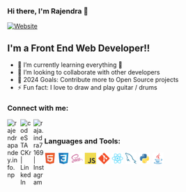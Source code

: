 ### Hi there, I'm Rajendra 👋

[![Website](https://img.shields.io/website?label=rajendrapandey.info.np&style=for-the-badge&url=https://rajendrapandey.info.np)](https://www.rajendrapandey.info.np)

## I'm a Front End Web Developer!!

- 🌱 I’m currently learning everything 🤣
- 👯 I’m looking to collaborate with other developers
- 🥅 2024 Goals: Contribute more to Open Source projects
- ⚡ Fun fact: I love to draw and play guitar / drums

### Connect with me:

[<img align="left" alt="rajendrapandey.info.np" width="25px" style="margin-right:5px" src="https://img.icons8.com/fluency/48/domain.png" />](https://www.rajendrapandey.info.np)

[<img align="left" alt="codeSTACKr | LinkedIn" width="25px" style="margin-right:5px" src="https://img.icons8.com/fluency/48/linkedin.png" />](https://www.linkedin.com/in/rajendra71)

[<img align="left" alt="raja.indra7169 | Instagram" width="25px" src="https://img.icons8.com/fluency/48/instagram-new.png" />](https://instagram.com/raja.indra7169)

<br />

### Languages and Tools:

<img align="left" alt="HTML5" width="26px" style="margin-right:5px" src="https://raw.githubusercontent.com/devicons/devicon/refs/heads/master/icons/html5/html5-original.svg" />

<img align="left" alt="CSS3" width="26px" style="margin-right:5px" src="https://raw.githubusercontent.com/devicons/devicon/refs/heads/master/icons/css3/css3-original.svg" />

<img align="left" alt="Sass" width="26px" style="margin-right:5px" src="https://raw.githubusercontent.com/devicons/devicon/refs/heads/master/icons/sass/sass-original.svg" />

<img align="left" alt="JavaScript" width="26px" style="margin-right:5px" src="https://raw.githubusercontent.com/github/explore/80688e429a7d4ef2fca1e82350fe8e3517d3494d/topics/javascript/javascript.png" />

<img align="left" alt="Git" width="26px" style="margin-right:5px" src="https://raw.githubusercontent.com/devicons/devicon/refs/heads/master/icons/git/git-original.svg" />

<img align="left" alt="React" width="26px" style="margin-right:5px" src="https://raw.githubusercontent.com/devicons/devicon/refs/heads/master/icons/react/react-original.svg" />

<img align="left" alt="MySQL" width="26px" style="margin-right:5px" src="https://raw.githubusercontent.com/devicons/devicon/refs/heads/master/icons/mysql/mysql-original.svg" />

<img align="left" alt="Python" width="26px" style="margin-right:5px" src="https://raw.githubusercontent.com/devicons/devicon/refs/heads/master/icons/python/python-original.svg" />

<img align="left" alt="Java" width="26px" style="margin-right:5px" src="https://raw.githubusercontent.com/devicons/devicon/refs/heads/master/icons/java/java-original.svg" />
